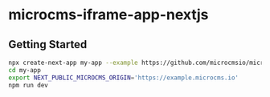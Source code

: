 # microcms-iframe-app-nextjs

## Getting Started

```sh
npx create-next-app my-app --example https://github.com/microcmsio/microcms-iframe-sdk/tree/main/examples/nextjs
cd my-app
export NEXT_PUBLIC_MICROCMS_ORIGIN='https://example.microcms.io'
npm run dev
```

